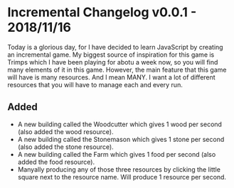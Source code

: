 # Incremental Changelog v0.0.1 - 2018/11/16

Today is a glorious day, for I have decided to learn JavaScript by creating an incremental game. My biggest source of inspiration for this game is Trimps which I have been playing for abotu a week now, so you will find many elements of it in this game. However, the main feature that this game will have is many resources. And I mean MANY. I want a lot of different resources that you will have to manage each and every run.

## Added

- A new building called the Woodcutter which gives 1 wood per second (also added the wood resource).
- A new building called the Stonemason which gives 1 stone per second (also added the stone resource).
- A new building called the Farm which gives 1 food per second (also added the food resource).
- Manyally producing any of those three resources by clicking the little square next to the resource name. Will produce 1 resource per second.